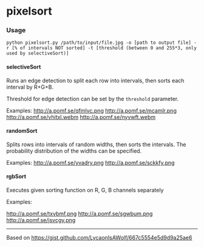 # pixelsort

### Usage

`python pixelsort.py /path/to/input/file.jpg -o [path to output file] -r [% of intervals NOT sorted] -t [threshold (between 0 and 255*3, only used by selectiveSort)]`

#### selectiveSort

Runs an edge detection to split each row into intervals, then sorts each interval by R+G+B.

Threshold for edge detection can be set by the `threshold` parameter.

Examples: http://a.pomf.se/qfmlvc.png http://a.pomf.se/mcamlr.png http://a.pomf.se/vhitxl.webm http://a.pomf.se/nyvwft.webm

#### randomSort

Splits rows into intervals of random widths, then sorts the intervals. The probability distribution of the widths can be specified.

Examples: http://a.pomf.se/yvadry.png http://a.pomf.se/sckkfy.png

#### rgbSort

Executes given sorting function on R, G, B channels separately

Examples:

http://a.pomf.se/txvbmf.png http://a.pomf.se/sgwbum.png http://a.pomf.se/jsvcgy.png

---

Based on https://gist.github.com/LycaonIsAWolf/667c5554e5d9d9a25ae6